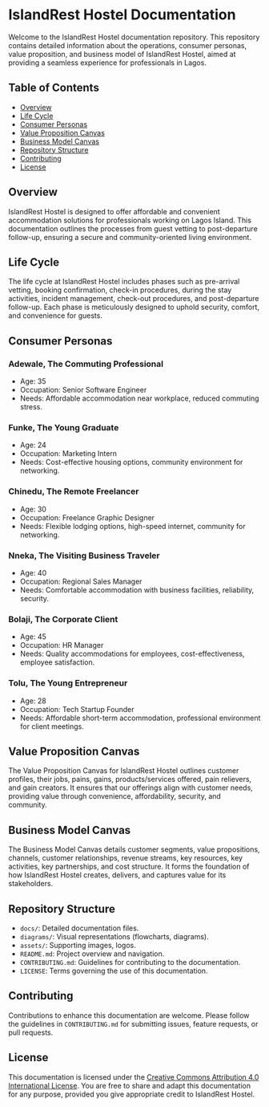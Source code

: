 # IslandRest Hostel Documentation

Welcome to the IslandRest Hostel documentation repository. This repository contains detailed information about the operations, consumer personas, value proposition, and business model of IslandRest Hostel, aimed at providing a seamless experience for professionals in Lagos.

## Table of Contents

- [Overview](#overview)
- [Life Cycle](#life-cycle)
- [Consumer Personas](#consumer-personas)
- [Value Proposition Canvas](#value-proposition-canvas)
- [Business Model Canvas](#business-model-canvas)
- [Repository Structure](#repository-structure)
- [Contributing](#contributing)
- [License](#license)

## Overview

IslandRest Hostel is designed to offer affordable and convenient accommodation solutions for professionals working on Lagos Island. This documentation outlines the processes from guest vetting to post-departure follow-up, ensuring a secure and community-oriented living environment.

## Life Cycle

The life cycle at IslandRest Hostel includes phases such as pre-arrival vetting, booking confirmation, check-in procedures, during the stay activities, incident management, check-out procedures, and post-departure follow-up. Each phase is meticulously designed to uphold security, comfort, and convenience for guests.

## Consumer Personas

### Adewale, The Commuting Professional
- Age: 35
- Occupation: Senior Software Engineer
- Needs: Affordable accommodation near workplace, reduced commuting stress.

### Funke, The Young Graduate
- Age: 24
- Occupation: Marketing Intern
- Needs: Cost-effective housing options, community environment for networking.

### Chinedu, The Remote Freelancer
- Age: 30
- Occupation: Freelance Graphic Designer
- Needs: Flexible lodging options, high-speed internet, community for networking.

### Nneka, The Visiting Business Traveler
- Age: 40
- Occupation: Regional Sales Manager
- Needs: Comfortable accommodation with business facilities, reliability, security.

### Bolaji, The Corporate Client
- Age: 45
- Occupation: HR Manager
- Needs: Quality accommodations for employees, cost-effectiveness, employee satisfaction.

### Tolu, The Young Entrepreneur
- Age: 28
- Occupation: Tech Startup Founder
- Needs: Affordable short-term accommodation, professional environment for client meetings.

## Value Proposition Canvas

The Value Proposition Canvas for IslandRest Hostel outlines customer profiles, their jobs, pains, gains, products/services offered, pain relievers, and gain creators. It ensures that our offerings align with customer needs, providing value through convenience, affordability, security, and community.

## Business Model Canvas

The Business Model Canvas details customer segments, value propositions, channels, customer relationships, revenue streams, key resources, key activities, key partnerships, and cost structure. It forms the foundation of how IslandRest Hostel creates, delivers, and captures value for its stakeholders.

## Repository Structure

- `docs/`: Detailed documentation files.
- `diagrams/`: Visual representations (flowcharts, diagrams).
- `assets/`: Supporting images, logos.
- `README.md`: Project overview and navigation.
- `CONTRIBUTING.md`: Guidelines for contributing to the documentation.
- `LICENSE`: Terms governing the use of this documentation.

## Contributing

Contributions to enhance this documentation are welcome. Please follow the guidelines in `CONTRIBUTING.md` for submitting issues, feature requests, or pull requests.

## License

This documentation is licensed under the [Creative Commons Attribution 4.0 International License](https://creativecommons.org/licenses/by/4.0/). You are free to share and adapt this documentation for any purpose, provided you give appropriate credit to IslandRest Hostel.
